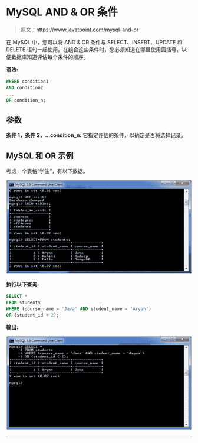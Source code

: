 # MySQL AND & OR 条件

> 原文：<https://www.javatpoint.com/mysql-and-or>

在 MySQL 中，您可以将 AND & OR 条件与 SELECT、INSERT、UPDATE 和 DELETE 语句一起使用。在组合这些条件时，您必须知道在哪里使用圆括号，以便数据库知道评估每个条件的顺序。

**语法:**

```sql
WHERE condition1
AND condition2
...
OR condition_n;

```

## 参数

**条件 1，条件 2，...condition_n:** 它指定评估的条件，以确定是否将选择记录。

## MySQL 和 OR 示例

考虑一个表格“学生”，有以下数据。

![MySQL AND OR Condition 1](img/7eba2439c7fcbede6c2c2194092c7d2f.png)

**执行以下查询:**

```sql
SELECT *
FROM students
WHERE (course_name = 'Java' AND student_name = 'Aryan')
OR (student_id < 2);

```

**输出:**

![MySQL AND OR Condition 2](img/5bbe3e0815610b11e9ff93e96f71d7f1.png)

* * *